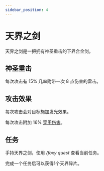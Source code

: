 ```yaml
---
sidebar_position: 4
---
```


# 天界之剑

天界之剑是一把拥有神圣重击的下界合金剑。

## 神圣重击

每次攻击有 15% 几率附带一次 8 点伤害的雷击。

## 攻击效果

每次攻击会对目标施加发光效果。  

每次攻击附加 16% [穿甲伤害](../damage-types)。

## 任务

手持天界之剑，使用 */foxy quest* 查看当前任务。

完成一个任务后可以获得1个天界碎片。
